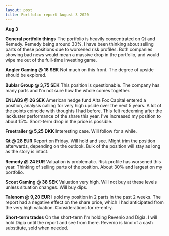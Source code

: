 ```yaml
---
layout: post
title: Portfolio report August 3 2020
---
```


**Aug 3**

**General portfolio things**
The portfolio is heavily concentrated on Qt and Remedy. Remedy being around 30%. I have been thinking about selling parts of these positions due to worsened risk profiles. Both companies showing bad news would mean a massive drop in the portfolio, and would wipe me out of the full-time investing game. 

**Angler Gaming @ 16 SEK**
Not much on this front. The degree of upside should be explored.

**Bublar Group @ 3,75 SEK**
This position is questionable. The company has many parts and I'm not sure how the whole comes together. 

**ENLABS @ 26 SEK**
American hedge fund Alta Fox Capital entered a position, analysis calling for very high upside over the next 5 years. A lot of the points coincide with thoughts I had before. This felt redeeming after the lackluster performance of the share this year. I've increased my position to about 15%. Short-term drop in the price is possible.

**Freetrailer @ 5,25 DKK**
Interesting case. Will follow for a while.

**Qt @ 28 EUR**
Report on Friday. Will hold and see. Might trim the position afterwards, depending on the outlook. Bulk of the position will stay as long as the story is intact.

**Remedy @ 24 EUR**
Valuation is problematic. Risk profile has worsened this year. Thinking of selling parts of the position. About 30% and largest on my portfolio.

**Scout Gaming @ 38 SEK**
Valuation very high. Will not buy at these levels unless situation changes. Will buy dips.

**Talenom @ 9,20 EUR**
I sold my position in 2 parts in the past 2 weeks. The report had a negative effect on the share price, which I had anticipated from the very high valuation. Considerations for re-entry.

**Short-term trades**
On the short-term I'm holding Revenio and Digia. I will hold Digia until the report and see from there. Revenio is kind of a cash substitute, sold when needed.
